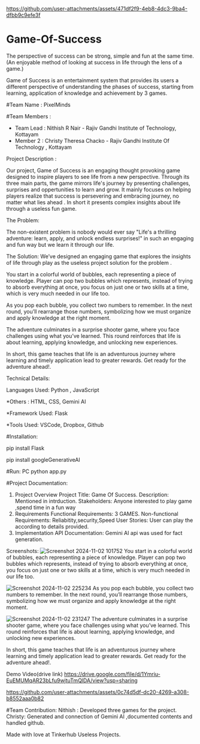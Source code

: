 
https://github.com/user-attachments/assets/471df2f9-4eb8-4dc3-9ba4-dfbb9c9efe3f
# Game-Of-Success
The perspective of success can be strong, simple and fun at the same time.
(An enjoyable method of looking at success in life through the lens of a game.)

Game of Success is an entertainment system that provides its users a different perspective of understanding the phases of success, starting from learning, application of knowledge and achievement by 3 games.

#Team Name : PixelMinds

#Team Members :

* Team Lead : Nithish R Nair - Rajiv Gandhi Institute of Technology, Kottayam
* Member 2  : Christy Theresa Chacko - Rajiv Gandhi Institute Of Technology , Kottayam

Project Description :

Our project, Game of Success is an engaging thought provoking game designed to inspire players to see life from a new perspective. Through its three main parts, the game mirrors life's journey by presenting challenges, surprises and oppertunities to learn and grow. It mainly focuses on helping players realize that success is persevering and embracing journey, no matter what lies ahead . In short it presents complex insights about life through a useless fun game.

The Problem:

The non-existent problem is nobody would ever say "Life's a thrilling adventure: learn, apply, and unlock endless surprises!" in such an engaging and fun way but we learn it through our life. 

The Solution: 
We’ve designed an engaging game that explores the insights of life through play as the useless project solution for the problem . 

You start in a colorful world of bubbles, each representing a piece of knowledge. Player can pop two bubbles which represents, instead of trying to absorb everything at once, you focus on just one or two skills at a time, which is very much needed in our life too.

As you pop each bubble, you collect two numbers to remember. In the next round, you’ll rearrange those numbers, symbolizing how we must organize and apply knowledge at the right moment.

The adventure culminates in a surprise shooter game, where you face challenges using what you’ve learned. This round reinforces that life is about learning, applying knowledge, and unlocking new experiences.

In short, this game teaches that life is an adventurous journey where learning and timely application lead to greater rewards. Get ready for the adventure ahead!.

Technical Details:

Languages Used: Python , JavaScript 

*Others : HTML, CSS, Gemini AI

*Framework Used: Flask

*Tools Used: VSCode, Dropbox, Github

#Installation:

pip install Flask

pip install googleGenerativeAI

#Run:
PC 
python app.py

#Project Documentation:

1. Project Overview
Project Title: Game Of Success.
Description: Mentioned in intrduction.
Stakeholders: Anyone interested to play game ,spend time in a fun way
2. Requirements
Functional Requirements: 3 GAMES.
Non-functional Requirements: Reliabitity,security,Speed
User Stories: User can play the according to details provided.
3. Implementation
API Documentation: Gemini AI api was used for fact generation.

Screenshots:
![Screenshot 2024-11-02 101752](https://github.com/user-attachments/assets/32fa8be6-897e-4878-86e4-6644f97ce1ee)
You start in a colorful world of bubbles, each representing a piece of knowledge. Player can pop two bubbles which represents, instead of trying to absorb everything at once, you focus on just one or two skills at a time, which is very much needed in our life too.

![Screenshot 2024-11-02 225234](https://github.com/user-attachments/assets/8c29ee81-dd89-4111-b93a-9158bc0e63b2)
As you pop each bubble, you collect two numbers to remember. In the next round, you’ll rearrange those numbers, symbolizing how we must organize and apply knowledge at the right moment.


![Screenshot 2024-11-02 231247](https://github.com/user-attachments/assets/b3b3e4f0-9e42-4677-8510-705cc82f2db1)
The adventure culminates in a surprise shooter game, where you face challenges using what you’ve learned. This round reinforces that life is about learning, applying knowledge, and unlocking new experiences.

In short, this game teaches that life is an adventurous journey where learning and timely application lead to greater rewards. Get ready for the adventure ahead!.


Demo Video(drive link)
https://drive.google.com/file/d/1Ymriu-EuEMUMqAR23bLfu9wjtuTmQlDA/view?usp=sharing


https://github.com/user-attachments/assets/0c74d5df-dc20-4269-a308-b8552aaa0b82



#Team Contribution:
Nithish : Developed three games for the project.
Christy: Generated and connection of Gemini AI ,documented contents and handled github. 

Made with love at Tinkerhub Useless Projects.
